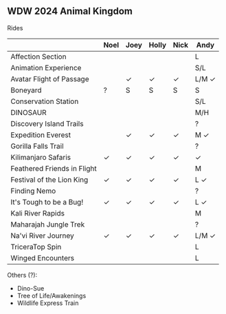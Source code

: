 ## WDW 2024 Animal Kingdom



Rides

|                 |Noel|Joey|Holly|Nick|Andy|
|-----------------|----|----|-----|----|----|
|Affection Section| | | | |L|
|Animation Experience| | | | |S/L|
|Avatar Flight of Passage| |&check;|&check;|&check;|L/M &check;|
|Boneyard|?|S|S|S|S|
|Conservation Station| | | | |S/L|
|DINOSAUR| | | | |M/H|
|Discovery Island Trails| | | | |?|
|Expedition Everest| |&check;|&check;|&check;|M &check;|
|Gorilla Falls Trail| | | | |?|
|Kilimanjaro Safaris|&check;|&check;|&check;|&check;|&check;|
|Feathered Friends in Flight| | | | |M|
|Festival of the Lion King|&check;|&check;|&check;|&check;|L &check;|
|Finding Nemo| | | | |?|
|It's Tough to be a Bug!|&check;|&check;|&check;|&check;|L &check;|
|Kali River Rapids| | | | |M|
|Maharajah Jungle Trek| | | | |?|
|Na'vi River Journey|&check;|&check;|&check;|&check;|L/M &check;|
|TriceraTop Spin| | | | |L|
|Winged Encounters| | | | |L|


Others (?):

- Dino-Sue
- Tree of Life/Awakenings
- Wildlife Express Train

